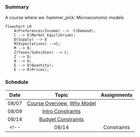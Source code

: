 ### **Summary**

A course where we :hammer_pick: Microeconomic models 

``` mermaid
flowchart LR
    A(Preferences/Income) -->  C(Demand);
    C --> E(Market Equilibrium);
    D(Supply) --> E
    M(Expectations) -->C;
    M --> D;
    Z(Taxes/Subsidies) --> C;
    Z --> D;
    A --> D;
    E --> Q(Quantity);
    E --> R(Prices);
```

### **Schedule**

| Date      | Topic | Assignments| 
| :----:      |    :----:   |       :----:  | 
| 08/07      | [Course Overview](overview/overview.md), [Why Model](./chapters/why_model.md) |  |
| 08/09   | [Intro Constraints](./chapters/constraints/constraints_overview.md) |  |
| 08/14   | [Budget Constraints](./chapters/constraints/budget_constraints.md) |   |
<!-- | 08/14   | Constraints |  | |  -->
